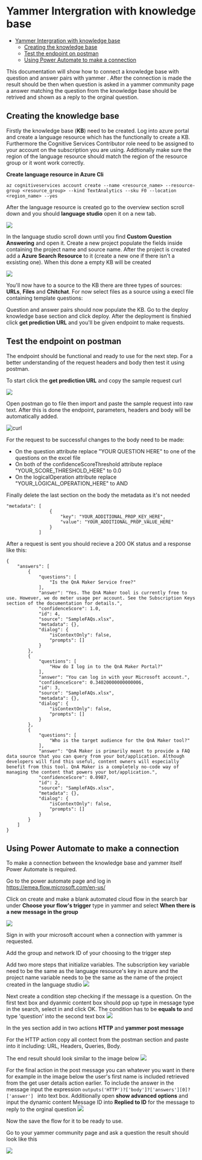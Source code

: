 # Yammer Intergration with knowledge base

- [Yammer Intergration with knowledge base](#yammer-intergration-with-knowledge-base)
  - [Creating the knowledge base](#creating-the-knowledge-base)
  - [Test the endpoint on postman](#test-the-endpoint-on-postman)
  - [Using Power Automate to make a connection](#using-power-automate-to-make-a-connection)

This documentation will show how to connect a knowledge base with question and answer pairs with yammer . After the connection is made the result should be then when question is asked in a yammer community page a answer matching the question from the knowledge base should be retrived and shown as a reply to the orginal question. 

## Creating the knowledge base
Firstly the knowledge base (**KB**) need to be created. Log into azure portal and create a language resource which has the functionally to create a KB. Furthermore the Cognitive Services Contributor role need to be assigned to your account on the subscription you are using. Addtionally make sure the region of the language resource should match the region of the resource group or it wont work correctly.

**Create language resource in Azure Cli**

```azurecli
az cognitiveservices account create --name <resource_name> --resource-group <resource_group> --kind TextAnalytics --sku F0 --location <region_name> --yes
```

After the language resource is created go to the overview section scroll down and you should **language studio** open it on a new tab.

![](lang_resource.PNG)

In the language studio scroll down until you find **Custom Question Answering** and open it. Create a new project populate the fields inside containing the project name and source name. After the project is created add a **Azure Search Resource** to it (create a new one if there isn't a exsisting one). When this done a empty KB will be created

![](customQA.PNG)

You'll now have to a source to the KB there are three types of sources: **URLs**, **Files** and **Chitchat**. For now select files as a source using a execl file containing template questions:

Question and answer pairs should now populate the KB. Go to the deploy knowledge base section and click deploy. After the deployment is finshied click **get prediction URL** and you'll be given endpoint to make requests.

## Test the endpoint on postman
The endpoint should be functional and ready to use for the next step. For a better understanding of the request headers and body then test it using postman. 

To start click the **get prediction URL** and copy the sample request curl

![](get_prediction.PNG)

Open postman go to file then import and paste the sample request into raw text. After this is done the endpoint, parameters, headers and body will be automatically added. 

![curl](curl.PNG)

For the request to be successful changes to the body need to be made:
- On the question attribute replace "YOUR QUESTION HERE" to one of the questions on the excel file
- On both of the confidenceScoreThreshold attribute replace "YOUR_SCORE_THRESHOLD_HERE" to 0.0
- On the logicalOperation attribute replace "YOUR_LOGICAL_OPERATION_HERE" to AND

Finally delete the last section on the body the metadata as it's not needed 
```
"metadata": [
                {
                    "key": "YOUR_ADDITIONAL_PROP_KEY_HERE",
                    "value": "YOUR_ADDITIONAL_PROP_VALUE_HERE"
                }
            ]
```

After a request is sent you should recieve a 200 OK status and a response like this:
```
{
    "answers": [
        {
            "questions": [
                "Is the QnA Maker Service free?"
            ],
            "answer": "Yes. The QnA Maker tool is currently free to use. However, we do meter usage per account. See the Subscription Keys section of the documentation for details.",
            "confidenceScore": 1.0,
            "id": 4,
            "source": "SampleFAQs.xlsx",
            "metadata": {},
            "dialog": {
                "isContextOnly": false,
                "prompts": []
            }
        },
        {
            "questions": [
                "How do I log in to the QnA Maker Portal?"
            ],
            "answer": "You can log in with your Microsoft account.",
            "confidenceScore": 0.34020000000000006,
            "id": 3,
            "source": "SampleFAQs.xlsx",
            "metadata": {},
            "dialog": {
                "isContextOnly": false,
                "prompts": []
            }
        },
        {
            "questions": [
                "Who is the target audience for the QnA Maker tool?"
            ],
            "answer": "QnA Maker is primarily meant to provide a FAQ data source that you can query from your bot/application. Although developers will find this useful, content owners will especially benefit from this tool. QnA Maker is a completely no-code way of managing the content that powers your bot/application.",
            "confidenceScore": 0.0987,
            "id": 2,
            "source": "SampleFAQs.xlsx",
            "metadata": {},
            "dialog": {
                "isContextOnly": false,
                "prompts": []
            }
        }
    ]
}
```

## Using Power Automate to make a connection

To make a connection between the knowledge base and yammer itself Power Automate is required.

Go to the power automate page and log in https://emea.flow.microsoft.com/en-us/ 

Click on create and make a blank automated cloud flow in the search bar under **Choose your flow's trigger** type in yammer and select **When there is a new message in the group**

![](flow_trigger.PNG)

Sign in with your microsoft account when a connection with yammer is requested.

Add the group and network ID of your choosing to the trigger step

Add two more steps that initialize variables. The subscription key variable need to be the same as the language resource's key in azure and the project name variable needs to be the same as the name of the project created in the language studio 
![](flow1.PNG)

Next create a condition step checking if the message is a question. On the first text box and dyanmic content box should pop up type in message type in the search, select in and click OK. The condition has to be **equals to** and type 'question' into the second text box 
![](flow2.PNG)

In the yes section add in two actions **HTTP** and **yammer post message** 

For the HTTP action copy all contect from the postman section and paste into it including: URL, Headers, Queries, Body.

The end result should look similar to the image below 
![](flow3.PNG)

For the final action in the post message you can whatever you want in there for example in the image below the user's first name is included retrieved from the get user details action earlier. To include the answer in the message input the expression ```outputs('HTTP')?['body']?['answers'][0]?['answer'] ``` 
into text box. Additionally open **show advanced options** and input the dynamic content Message ID into **Replied to ID** for the message to reply to the orginal question
![](flow4.PNG)
 
Now the save the flow for it to be ready to use.

Go to your yammer community page and ask a question the result should look like this 

![](answer.PNG)